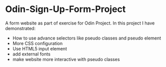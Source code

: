 # Odin-Sign-Up-Form-Project

A form website as part of exercise for Odin Project. In this project I have demonstrated:
- How to use advance selectors like pseudo classes and pseudo element
- More CSS configuration
- Use HTML5 input element
- add external fonts 
- make website more interactive with pseudo classes